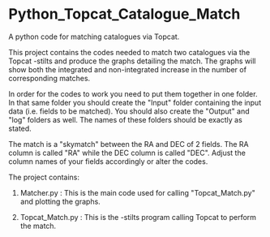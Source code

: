 # Python_Topcat_Catalogue_Match
A python code for matching catalogues via Topcat. 

This project contains the codes needed to match two catalogues
via the Topcat -stilts and produce the graphs detailing the match.
The graphs will show both the integrated and non-integrated
increase in the number of corresponding matches.

In order for the codes to work you need to put them together in 
one folder. In that same folder you should create the "Input" 
folder containing the input data (i.e. fields to be matched).
You should also create the "Output" and "log" folders as well.
The names of these folders should be exactly as stated.

The match is a "skymatch" between the RA and DEC of 2 fields.
The RA column is called "RA" while the DEC column is called 
"DEC". Adjust the column names of your fields accordingly or
alter the codes.

The project contains:
1) Matcher.py      : This is the main code used for calling 
                     "Topcat_Match.py" and plotting the graphs. 

2) Topcat_Match.py : This is the -stilts program calling Topcat
                     to perform the match.  
